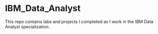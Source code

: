 # IBM_Data_Analyst
This repo contains labs and projects I completed as I work in the IBM Data Analyst specialization.
